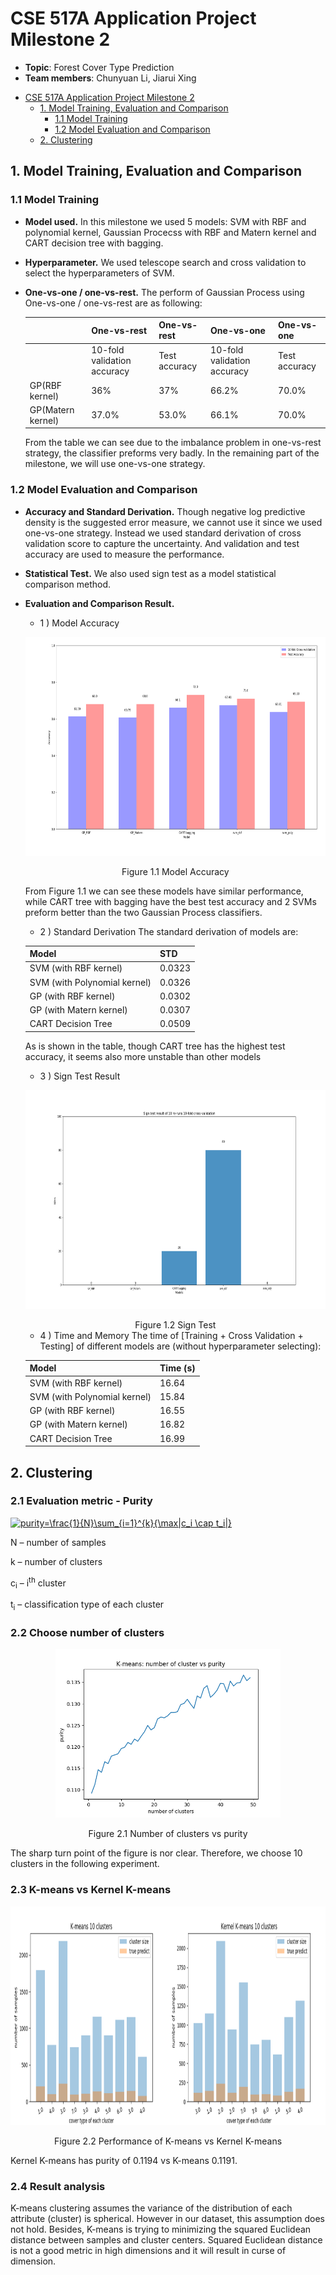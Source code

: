 <!--# Tasks
- Due: March (due Mar 31st):
- [milestone 2 - Gaussian Process] Train and run Gaussian Processes. Evaluate and compare the predictions using at least two differnt kernels via 10-fold cross-validation with a suitable error measure (we recommend negative log predictiv density as it takes the predictive uncertainty into account).
- [optional - Support Vector Machine] Train and run a kernel Support Vector Machine. Evaluate the predictions using 10-fold cross-validation and a suitable error measure.
- [optional - Model Evaluation] Compare at 2 differnet methods using 10 re-runs of a 10-fold cross-validation and perform a suitable statistical test to assess whether one of those performs significantly better than the others.
- [optional - Clustering] Cluster the features of your dataset (not using the labels). Evaluate the clusters using the observed data/labels.-->

# CSE 517A Application Project Milestone 2
- **Topic**: Forest Cover Type Prediction 
- **Team members**: Chunyuan Li, Jiarui Xing


<!-- @import "[TOC]" {cmd="toc" depthFrom=1 depthTo=6 orderedList=false} -->

<!-- code_chunk_output -->

- [CSE 517A Application Project Milestone 2](#cse-517a-application-project-milestone-2)
  - [1. Model Training, Evaluation and Comparison](#1-model-training-evaluation-and-comparison)
    - [1.1 Model Training](#11-model-training)
    - [1.2 Model Evaluation and Comparison](#12-model-evaluation-and-comparison)
  - [2. Clustering](#2-clustering)

<!-- /code_chunk_output -->


## 1. Model Training, Evaluation and Comparison
### 1.1 Model Training
- **Model used.** In this milestone we used 5 models: SVM with RBF and polynomial kernel, Gaussian Procecss with RBF and Matern kernel and CART decision tree with bagging.
- **Hyperparameter.** We used telescope search and cross validation to select the hyperparameters of SVM.
- **One-vs-one / one-vs-rest.** The perform of Gaussian Process using One-vs-one / one-vs-rest are as following:

  |                   | One-vs-rest                 | One-vs-rest   | One-vs-one                  | One-vs-one    |
  | ----------------- | --------------------------- | ------------- | --------------------------- | ------------- |
  |                   | 10-fold validation accuracy | Test accuracy | 10-fold validation accuracy | Test accuracy |
  | GP(RBF kernel)    | 36%                         | 37%           | 66.2%                       | 70.0%         |
  | GP(Matern kernel) | 37.0%                       | 53.0%         | 66.1%                       | 70.0%         |
  
  From the table we can see due to the imbalance problem in one-vs-rest strategy, the classifier preforms very badly. In the remaining part of the milestone, we will use one-vs-one strategy. 

### 1.2 Model Evaluation and Comparison
- **Accuracy and Standard Derivation.**
  Though negative log predictive density is the suggested error measure, we cannot use it since we used one-vs-one strategy. Instead we used standard derivation of cross validation score to capture the uncertainty. And validation and test accuracy are used to measure the performance.
- **Statistical Test.**
  We also used sign test as a model statistical comparison method. 
- **Evaluation and Comparison Result.**
  - 1 ) Model Accuracy
  <p align="center">
  <img height="350" src="./imgs/m2_acc.png">
  </p>
  <div align="center">Figure 1.1 Model Accuracy</div>
  
  From Figure 1.1 we can see these models have similar performance, while CART tree with bagging have the best test accuracy and 2 SVMs preform better than the two Gaussian Process classifiers.  

  - 2 ) Standard Derivation
  The standard derivation of models are:    
    
  | Model                        | STD    |
  | ---------------------------- | ------ |
  | SVM (with RBF kernel)        | 0.0323 |
  | SVM (with Polynomial kernel) | 0.0326 |
  | GP (with RBF kernel)         | 0.0302 |
  | GP (with Matern kernel)      | 0.0307 |
  | CART Decision Tree           | 0.0509 |
  As is shown in the table, though CART tree has the highest test accuracy, it seems also more unstable than other models

  - 3 ) Sign Test Result
  <p align="center">
  <img height="350" src="./imgs/m2_sign.png">
  </p>
  <div align="center">Figure 1.2 Sign Test</div>

  - 4 ) Time and Memory
  The time of [Training + Cross Validation + Testing] of different models are (without hyperparameter selecting):

  | Model                        | Time (s) |
  | ---------------------------- | -------- |
  | SVM (with RBF kernel)        | 16.64    |
  | SVM (with Polynomial kernel) | 15.84    |
  | GP (with RBF kernel)         | 16.55    |
  | GP (with Matern kernel)      | 16.82    |
  | CART Decision Tree           | 16.99    |

## 2. Clustering
### 2.1 Evaluation metric - Purity
  <a href="https://www.codecogs.com/eqnedit.php?latex=purity=\frac{1}{N}\sum_{i=1}^{k}{\max|c_i&space;\cap&space;t_i|}" target="_blank"><img src="https://latex.codecogs.com/gif.latex?purity=\frac{1}{N}\sum_{i=1}^{k}{\max|c_i&space;\cap&space;t_i|}" title="purity=\frac{1}{N}\sum_{i=1}^{k}{\max|c_i \cap t_i|}" /></a>

  N – number of samples

  k – number of clusters

  c<sub>i</sub> – i<sup>th</sup> cluster

  t<sub>i</sub> – classification type of each cluster
### 2.2 Choose number of clusters
<p align="center">
  <img width="360" src="./imgs/kmean-cluster-purity.png">
</p>
<div align="center">Figure 2.1 Number of clusters vs purity</div>

The sharp turn point of the figure is nor clear. Therefore, we choose 10 clusters in the following experiment.
### 2.3 K-means vs Kernel K-means
<p align="center">
  <img height="350" src="./imgs/10cluster-all.png">
</p>
<div align="center">Figure 2.2 Performance of K-means vs Kernel K-means</div>

Kernel K-means has purity of 0.1194 vs K-means 0.1191. 
### 2.4 Result analysis
  K-means clustering assumes the variance of the distribution of each attribute (cluster) is spherical. However in our dataset, this assumption does not hold. Besides, K-means is trying to minimizing the squared Euclidean distance between samples and cluster centers. Squared Euclidean distance is not a good metric in high dimensions and it will result in curse of dimension.

